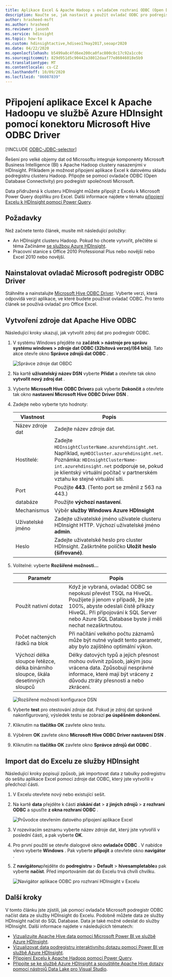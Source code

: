 ```yaml
---
title: Aplikace Excel & Apache Hadoop s ovladačem rozhraní ODBC (Open Database Connectivity) – Azure HDInsight
description: Naučte se, jak nastavit a použít ovladač ODBC pro podregistr Microsoft pro Excel k dotazování na data v clusterech HDInsight z Microsoft Excelu.
author: hrasheed-msft
ms.author: hrasheed
ms.reviewer: jasonh
ms.service: hdinsight
ms.topic: how-to
ms.custom: hdinsightactive,hdiseo17may2017,seoapr2020
ms.date: 04/22/2020
ms.openlocfilehash: b5499a8c4fd6ee200ca0fac800c8c17c92a1cc0c
ms.sourcegitcommit: 829d951d5c90442a38012daaf77e86046018e5b9
ms.translationtype: MT
ms.contentlocale: cs-CZ
ms.lasthandoff: 10/09/2020
ms.locfileid: "86087839"
---
```

# <a name="connect-excel-to-apache-hadoop-in-azure-hdinsight-with-the-microsoft-hive-odbc-driver"></a>Připojení aplikace Excel k Apache Hadoopu ve službě Azure HDInsight pomocí konektoru Microsoft Hive ODBC Driver

[!INCLUDE [ODBC-JDBC-selector](../../../includes/hdinsight-selector-odbc-jdbc.md)]

Řešení pro velké objemy dat od Microsoftu integruje komponenty Microsoft Business Intelligence (BI) s Apache Hadoop clustery nasazenými v HDInsight. Příkladem je možnost připojení aplikace Excel k datovému skladu podregistru clusteru Hadoop. Připojte se pomocí ovladače ODBC (Open Database Connectivity) pro podregistr společnosti Microsoft.

Data přidružená k clusteru HDInsight můžete připojit z Excelu k Microsoft Power Query doplňku pro Excel. Další informace najdete v tématu [připojení Excelu k HDInsight pomocí Power Query](../hdinsight-connect-excel-power-query.md).

## <a name="prerequisites"></a>Požadavky

Než začnete tento článek, musíte mít následující položky:

* An HDInsight clusteru Hadoop. Pokud ho chcete vytvořit, přečtěte si téma Začínáme [se službou Azure HDInsight](apache-hadoop-linux-tutorial-get-started.md).
* Pracovní stanice s Office 2010 Professional Plus nebo novější nebo Excel 2010 nebo novější.

## <a name="install-microsoft-hive-odbc-driver"></a>Nainstalovat ovladač Microsoft podregistr ODBC Driver

Stáhněte a nainstalujte [Microsoft Hive ODBC Driver](https://www.microsoft.com/download/details.aspx?id=40886). Vyberte verzi, která odpovídá verzi aplikace, ve které budete používat ovladač ODBC.  Pro tento článek se používá ovladač pro Office Excel.

## <a name="create-apache-hive-odbc-data-source"></a>Vytvoření zdroje dat Apache Hive ODBC

Následující kroky ukazují, jak vytvořit zdroj dat pro podregistr ODBC.

1. V systému Windows přejděte na **začátek > nástroje pro správu systému windows > zdroje dat ODBC (32bitová verze)/(64 bitů)**.  Tato akce otevře okno **Správce zdrojů dat ODBC** .

    ![Správce zdroje dat OBDC](./media/apache-hadoop-connect-excel-hive-odbc-driver/simbahiveodbc-datasourceadmin1.png "Konfigurace DSN pomocí Správce zdrojů dat ODBC")

1. Na kartě **uživatelský název DSN** vyberte **Přidat** a otevřete tak okno **vytvořit nový zdroj dat** .

1. Vyberte **Microsoft Hive ODBC Driver**a pak vyberte **Dokončit** a otevřete tak okno **nastavení Microsoft Hive ODBC Driver DSN** .

1. Zadejte nebo vyberte tyto hodnoty:

   | Vlastnost | Popis |
   | --- | --- |
   |  Název zdroje dat |Zadejte název zdroje dat. |
   |  Hostitelé: |Zadejte `HDInsightClusterName.azurehdinsight.net`. Například, `myHDICluster.azurehdinsight.net`. Poznámka: `HDInsightClusterName-int.azurehdinsight.net` podporuje se, pokud je klientský virtuální počítač v partnerském vztahu ke stejné virtuální síti. |
   |  Port |Použijte **443**. (Tento port se změnil z 563 na 443.) |
   |  databáze |Použijte **výchozí nastavení**. |
   |  Mechanismus |Výběr **služby Windows Azure HDInsight** |
   |  Uživatelské jméno |Zadejte uživatelské jméno uživatele clusteru HDInsight HTTP. Výchozí uživatelské jméno **admin**. |
   |  Heslo |Zadejte uživatelské heslo pro cluster HDInsight. Zaškrtněte políčko **Uložit heslo (šifrované)**.|

1. Volitelné: vyberte **Rozšířené možnosti...**  

   | Parametr | Popis |
   | --- | --- |
   |  Použít nativní dotaz |Když je vybraná, ovladač ODBC se nepokusí převést TSQL na HiveQL. Použijete ji jenom v případě, že jste 100%, abyste odeslali čistě příkazy HiveQL. Při připojování k SQL Server nebo Azure SQL Database byste ji měli nechat nezaškrtnutou. |
   |  Počet načtených řádků na blok |Při načítání velkého počtu záznamů může být nutné vyladit tento parametr, aby bylo zajištěno optimální výkon. |
   |  Výchozí délka sloupce řetězce, délka binárního sloupce, škála desetinných sloupců |Délky datových typů a jejich přesnost mohou ovlivnit způsob, jakým jsou vrácena data. Způsobují nesprávné informace, které mají být vráceny z důvodu ztráty přesnosti a nebo zkrácení. |

    ![Rozšířené možnosti konfigurace DSN](./media/apache-hadoop-connect-excel-hive-odbc-driver/hiveodbc-datasource-advancedoptions1.png "Rozšířené možnosti konfigurace DSN")

1. Vyberte **test** pro otestování zdroje dat. Pokud je zdroj dat správně nakonfigurovaný, výsledek testu se zobrazí **po úspěšném dokončení.**

1. Kliknutím na **tlačítko OK** zavřete okno testu.  

1. Výběrem **OK** zavřete okno **Microsoft Hive ODBC Driver nastavení DSN** .  

1. Kliknutím na **tlačítko OK** zavřete okno **Správce zdrojů dat ODBC** .  

## <a name="import-data-into-excel-from-hdinsight"></a>Import dat do Excelu ze služby HDInsight

Následující kroky popisují způsob, jak importovat data z tabulky podregistru do sešitu aplikace Excel pomocí zdroje dat ODBC, který jste vytvořili v předchozí části.

1. V Excelu otevřete nový nebo existující sešit.

2. Na kartě **data** přejděte k části **získání dat**  >  **z jiných zdrojů**  >  **z rozhraní ODBC** a spusťte **z okna rozhraní ODBC** .

    ![Průvodce otevřením datového připojení aplikace Excel](./media/apache-hadoop-connect-excel-hive-odbc-driver/simbahiveodbc-excel-dataconnection1.png "Průvodce otevřením datového připojení aplikace Excel")

3. V rozevíracím seznamu vyberte název zdroje dat, který jste vytvořili v poslední části, a pak vyberte **OK**.

4. Pro první použití se otevře dialogové okno **ovladače ODBC** . V nabídce vlevo vyberte **Windows** . Pak vyberte **připojit** a otevřete okno **navigátor** .

5. Z **navigátoru**přejděte do **podregistru**  >  **Default**  >  **hivesampletable**a pak vyberte **načíst**. Před importováním dat do Excelu trvá chvíli chvilku.

    ![Navigátor aplikace ODBC pro rozhraní HDInsight v Excelu](./media/apache-hadoop-connect-excel-hive-odbc-driver/hdinsight-hive-odbc-navigator.png "Navigátor aplikace ODBC pro rozhraní HDInsight v Excelu")

## <a name="next-steps"></a>Další kroky

V tomto článku jste zjistili, jak pomocí ovladače Microsoft podregistr ODBC načíst data ze služby HDInsight do Excelu. Podobně můžete data ze služby HDInsight načíst do SQL Database. Data je také možné odeslat do služby HDInsight. Další informace najdete v následujících tématech:

* [Vizualizujte Apache Hive data pomocí Microsoft Power BI ve službě Azure HDInsight](apache-hadoop-connect-hive-power-bi.md).
* [Vizualizovat data podregistru interaktivního dotazu pomocí Power BI ve službě Azure HDInsight](../interactive-query/apache-hadoop-connect-hive-power-bi-directquery.md).
* [Připojení Excelu k Apache Hadoop pomocí Power Query](apache-hadoop-connect-excel-power-query.md).
* [Připojte se ke službě Azure HDInsight a spouštějte Apache Hive dotazy pomocí nástrojů Data Lake pro Visual Studio](apache-hadoop-visual-studio-tools-get-started.md).
